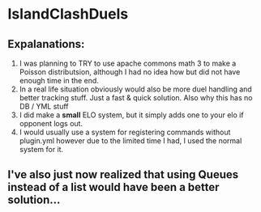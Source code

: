 # IslandClashDuels

## Expalanations:
1. I was planning to TRY to use apache commons math 3 to make a Poisson distributsion, although I had no idea how but did not have enough time in the end.
2. In a real life situation obviously would also be more duel handling and better tracking stuff. Just a fast & quick solution. Also why this has no DB / YML stuff
3. I did make a **small** ELO system, but it simply adds one to your elo if opponent logs out.
4. I would usually use a system for registering commands without plugin.yml however due to the limited time I had, I used the normal system for it.

## I've also just now realized that using Queues instead of a list would have been a better solution...
